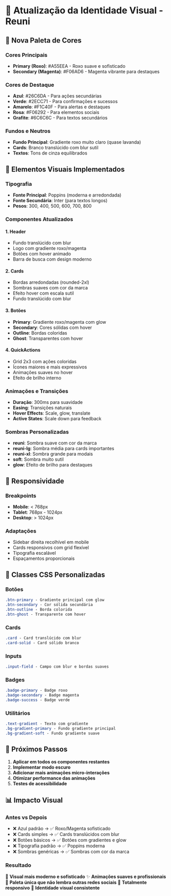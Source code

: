 # 🎨 Atualização da Identidade Visual - Reuni

## 🌈 Nova Paleta de Cores

### Cores Principais
- **Primary (Roxo)**: #A55EEA - Roxo suave e sofisticado
- **Secondary (Magenta)**: #F06AD6 - Magenta vibrante para destaques

### Cores de Destaque
- **Azul**: #26C6DA - Para ações secundárias
- **Verde**: #2ECC71 - Para confirmações e sucessos
- **Amarelo**: #F1C40F - Para alertas e destaques
- **Rosa**: #F06292 - Para elementos sociais
- **Grafite**: #6C6C6C - Para textos secundários

### Fundos e Neutros
- **Fundo Principal**: Gradiente roxo muito claro (quase lavanda)
- **Cards**: Branco translúcido com blur sutil
- **Textos**: Tons de cinza equilibrados

## 🎯 Elementos Visuais Implementados

### Tipografia
- **Fonte Principal**: Poppins (moderna e arredondada)
- **Fonte Secundária**: Inter (para textos longos)
- **Pesos**: 300, 400, 500, 600, 700, 800

### Componentes Atualizados

#### 1. **Header**
- Fundo translúcido com blur
- Logo com gradiente roxo/magenta
- Botões com hover animado
- Barra de busca com design moderno

#### 2. **Cards**
- Bordas arredondadas (rounded-2xl)
- Sombras suaves com cor da marca
- Efeito hover com escala sutil
- Fundo translúcido com blur

#### 3. **Botões**
- **Primary**: Gradiente roxo/magenta com glow
- **Secondary**: Cores sólidas com hover
- **Outline**: Bordas coloridas
- **Ghost**: Transparentes com hover

#### 4. **QuickActions**
- Grid 2x3 com ações coloridas
- Ícones maiores e mais expressivos
- Animações suaves no hover
- Efeito de brilho interno

### Animações e Transições
- **Duração**: 300ms para suavidade
- **Easing**: Transições naturais
- **Hover Effects**: Scale, glow, translate
- **Active States**: Scale down para feedback

### Sombras Personalizadas
- **reuni**: Sombra suave com cor da marca
- **reuni-lg**: Sombra média para cards importantes
- **reuni-xl**: Sombra grande para modais
- **soft**: Sombra muito sutil
- **glow**: Efeito de brilho para destaques

## 📱 Responsividade

### Breakpoints
- **Mobile**: < 768px
- **Tablet**: 768px - 1024px
- **Desktop**: > 1024px

### Adaptações
- Sidebar direita recolhível em mobile
- Cards responsivos com grid flexível
- Tipografia escalável
- Espaçamentos proporcionais

## 🎨 Classes CSS Personalizadas

### Botões
```css
.btn-primary - Gradiente principal com glow
.btn-secondary - Cor sólida secundária
.btn-outline - Borda colorida
.btn-ghost - Transparente com hover
```

### Cards
```css
.card - Card translúcido com blur
.card-solid - Card sólido branco
```

### Inputs
```css
.input-field - Campo com blur e bordas suaves
```

### Badges
```css
.badge-primary - Badge roxo
.badge-secondary - Badge magenta
.badge-success - Badge verde
```

### Utilitários
```css
.text-gradient - Texto com gradiente
.bg-gradient-primary - Fundo gradiente principal
.bg-gradient-soft - Fundo gradiente suave
```

## 🚀 Próximos Passos

1. **Aplicar em todos os componentes restantes**
2. **Implementar modo escuro**
3. **Adicionar mais animações micro-interações**
4. **Otimizar performance das animações**
5. **Testes de acessibilidade**

## 📊 Impacto Visual

### Antes vs Depois
- ❌ Azul padrão → ✅ Roxo/Magenta sofisticado
- ❌ Cards simples → ✅ Cards translúcidos com blur
- ❌ Botões básicos → ✅ Botões com gradientes e glow
- ❌ Tipografia padrão → ✅ Poppins moderna
- ❌ Sombras genéricas → ✅ Sombras com cor da marca

### Resultado
🎨 **Visual mais moderno e sofisticado**
✨ **Animações suaves e profissionais**
🌈 **Paleta única que não lembra outras redes sociais**
📱 **Totalmente responsivo**
🎯 **Identidade visual consistente**
